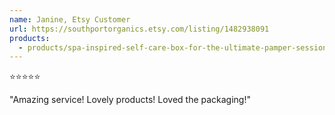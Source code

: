 ```yaml
---
name: Janine, Etsy Customer
url: https://southportorganics.etsy.com/listing/1482938091
products:
  - products/spa-inspired-self-care-box-for-the-ultimate-pamper-session-with-natural.md
---
```

⭐️⭐️⭐️⭐️⭐️

"Amazing service! Lovely products! Loved the packaging!"